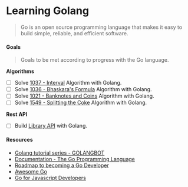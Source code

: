 # Learning Golang

> Go is an open source programming language
> that makes it easy to build simple, reliable,
> and efficient software.

#### Goals

> Goals to be met according to progress with the Go language.

**Algorithms**
<!-- - [x] Golang checked -->
- [ ] Solve [1037 - Interval](https://www.urionlinejudge.com.br/judge/en/problems/view/1037) Algorithm with Golang.
- [ ] Solve [1036 - Bhaskara's Formula](https://www.urionlinejudge.com.br/judge/en/problems/view/1036) Algorithm with Golang.
- [ ] Solve [1021 - Banknotes and Coins](https://www.urionlinejudge.com.br/judge/en/problems/view/1021) Algorithm with Golang.
- [ ] Solve [1549 - Splitting the Coke](https://www.urionlinejudge.com.br/judge/en/problems/view/1549) Algorithm with Golang.

**Rest API**
- [ ] Build [Library API](https://github.com/Efraa/library-core) with Golang.

#### Resources

* [Golang tutorial series - GOLANGBOT](https://golangbot.com/learn-golang-series/)
* [Documentation - The Go Programming Language](https://golang.org/doc/)
* [Roadmap to becoming a Go Developer](https://github.com/Alikhll/golang-developer-roadmap)
* [Awesome Go](https://awesome-go.com/)
* [Go for Javascript Developers](http://www.pazams.com/Go-for-Javascript-Developers/)
